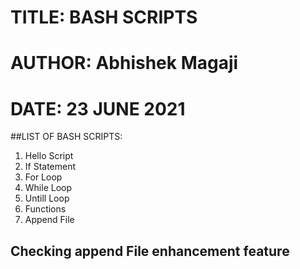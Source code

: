 # TITLE: BASH SCRIPTS
# AUTHOR: Abhishek Magaji
# DATE: 23 JUNE 2021


##LIST OF BASH SCRIPTS:

1. Hello Script
2. If Statement
3. For Loop
4. While Loop
5. Untill Loop
6. Functions
7. Append File 

## Checking append File enhancement feature
